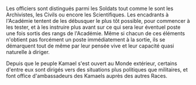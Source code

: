 Les officiers sont distingués parmi les Soldats tout comme le sont les Archivistes, les Civils ou encore les Scientifiques. Les encadrants à l'Académie tentent de les débusquer le plus tôt possible, pour commencer à les tester, et à les instruire plus avant sur ce qui sera leur éventuel poste une fois sortis des rangs de l'Académie. Même si chacun de ces éléments n'obtient pas forcément un poste immédiatement à la sortie, ils se démarquent tout de même par leur pensée vive et leur capacité quasi naturelle à diriger.

Depuis que le peuple Kamael s'est ouvert au Monde extérieur, certains d'entre eux sont dirigés vers des situations plus politiques que militaires, et font office d'ambassadeurs des Kamaels auprès des autres Races.
